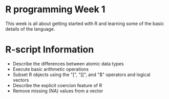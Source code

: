 # R programming Week 1
This week is all about getting started with R and learning some of the basic details of the language.

# R-script Information
- Describe the differences between atomic data types
- Execute basic arithmetic operations
- Subset R objects using the "[", "[[", and "$" operators and logical vectors
- Describe the explicit coercion feature of R
- Remove missing (NA) values from a vector